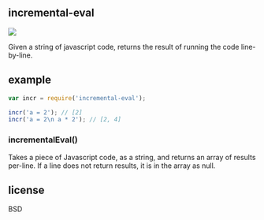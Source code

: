 ## incremental-eval

[![](http://ci.testling.com/tmcw/incremental-eval.png)](http://ci.testling.com/tmcw/incremental-eval)

Given a string of javascript code, returns the result of running the code
line-by-line.

## example

```js
var incr = require('incremental-eval');

incr('a = 2'); // [2]
incr('a = 2\n a * 2'); // [2, 4]
```

### incrementalEval()

Takes a piece of Javascript code, as a string, and returns an array of results
per-line. If a line does not return results, it is in the array as null.

## license

BSD
